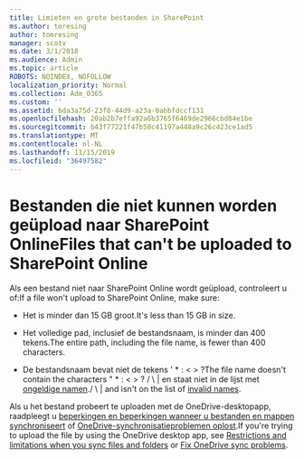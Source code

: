 ```yaml
---
title: Limieten en grote bestanden in SharePoint
ms.author: toresing
author: tomresing
manager: scotv
ms.date: 3/1/2018
ms.audience: Admin
ms.topic: article
ROBOTS: NOINDEX, NOFOLLOW
localization_priority: Normal
ms.collection: Adm_O365
ms.custom: ''
ms.assetid: bda3a75d-23f8-44d9-a23a-0abbfdccf131
ms.openlocfilehash: 20ab2b7effa92a6b3765f6469de2966cbd84e1be
ms.sourcegitcommit: b43f77221f47b50c41197a448a9c26c423ce1ad5
ms.translationtype: MT
ms.contentlocale: nl-NL
ms.lasthandoff: 11/15/2019
ms.locfileid: "36497582"
---
```

# <a name="files-that-cant-be-uploaded-to-sharepoint-online"></a><span data-ttu-id="27ba9-102">Bestanden die niet kunnen worden geüpload naar SharePoint Online</span><span class="sxs-lookup"><span data-stu-id="27ba9-102">Files that can't be uploaded to SharePoint Online</span></span>

<span data-ttu-id="27ba9-103">Als een bestand niet naar SharePoint Online wordt geüpload, controleert u of:</span><span class="sxs-lookup"><span data-stu-id="27ba9-103">If a file won't upload to SharePoint Online, make sure:</span></span>
  
- <span data-ttu-id="27ba9-104">Het is minder dan 15 GB groot.</span><span class="sxs-lookup"><span data-stu-id="27ba9-104">It's less than 15 GB in size.</span></span>
    
- <span data-ttu-id="27ba9-105">Het volledige pad, inclusief de bestandsnaam, is minder dan 400 tekens.</span><span class="sxs-lookup"><span data-stu-id="27ba9-105">The entire path, including the file name, is fewer than 400 characters.</span></span>
    
- <span data-ttu-id="27ba9-106">De bestandsnaam bevat niet de tekens ' \* : \< \> ?</span><span class="sxs-lookup"><span data-stu-id="27ba9-106">The file name doesn't contain the characters " \* : \< \> ?</span></span> <span data-ttu-id="27ba9-107">/ \ | en staat niet in de lijst met [ongeldige namen](https://go.microsoft.com/fwlink/?linkid=866430).</span><span class="sxs-lookup"><span data-stu-id="27ba9-107">/ \ | and isn't on the list of [invalid names](https://go.microsoft.com/fwlink/?linkid=866430).</span></span>
    
<span data-ttu-id="27ba9-108">Als u het bestand probeert te uploaden met de OneDrive-desktopapp, raadpleegt u [beperkingen en beperkingen wanneer u bestanden en mappen synchroniseert](http://go.microsoft.com/fwlink/p/?LinkID=717734) of [OneDrive-synchronisatieproblemen oplost](https://go.microsoft.com/fwlink/?linkid=866431).</span><span class="sxs-lookup"><span data-stu-id="27ba9-108">If you're trying to upload the file by using the OneDrive desktop app, see [Restrictions and limitations when you sync files and folders](http://go.microsoft.com/fwlink/p/?LinkID=717734) or [Fix OneDrive sync problems](https://go.microsoft.com/fwlink/?linkid=866431).</span></span>
  

